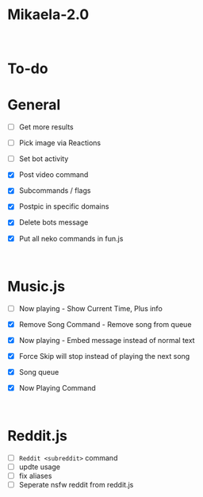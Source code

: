 # Mikaela-2.0

<br>


# To-do
# General

- [ ] Get more results
- [ ] Pick image via Reactions
- [ ] Set bot activity

- [x] Post video command
- [x] Subcommands / flags
- [x] Postpic in specific domains
- [x] Delete bots message
- [x] Put all neko commands in fun.js

<br>

# Music.js

- [ ] Now playing - Show Current Time, Plus info

- [x] Remove Song Command - Remove song from queue
- [x] Now playing - Embed message instead of normal text
- [x] Force Skip will stop instead of playing the next song
- [x] Song queue
- [x] Now Playing Command

<br>

# Reddit.js

- [ ] `Reddit <subreddit>` command
- [ ] updte usage
- [ ] fix aliases
- [ ] Seperate nsfw reddit from reddit.js
